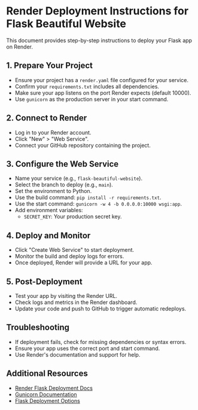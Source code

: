 # Render Deployment Instructions for Flask Beautiful Website

This document provides step-by-step instructions to deploy your Flask app on Render.

## 1. Prepare Your Project

- Ensure your project has a `render.yaml` file configured for your service.
- Confirm your `requirements.txt` includes all dependencies.
- Make sure your app listens on the port Render expects (default 10000).
- Use `gunicorn` as the production server in your start command.

## 2. Connect to Render

- Log in to your Render account.
- Click "New" > "Web Service".
- Connect your GitHub repository containing the project.

## 3. Configure the Web Service

- Name your service (e.g., `flask-beautiful-website`).
- Select the branch to deploy (e.g., `main`).
- Set the environment to Python.
- Use the build command: `pip install -r requirements.txt`.
- Use the start command: `gunicorn -w 4 -b 0.0.0.0:10000 wsgi:app`.
- Add environment variables:
  - `SECRET_KEY`: Your production secret key.

## 4. Deploy and Monitor

- Click "Create Web Service" to start deployment.
- Monitor the build and deploy logs for errors.
- Once deployed, Render will provide a URL for your app.

## 5. Post-Deployment

- Test your app by visiting the Render URL.
- Check logs and metrics in the Render dashboard.
- Update your code and push to GitHub to trigger automatic redeploys.

## Troubleshooting

- If deployment fails, check for missing dependencies or syntax errors.
- Ensure your app uses the correct port and start command.
- Use Render's documentation and support for help.

## Additional Resources

- [Render Flask Deployment Docs](https://render.com/docs/deploy-flask)
- [Gunicorn Documentation](https://gunicorn.org/)
- [Flask Deployment Options](https://flask.palletsprojects.com/en/latest/deploying/)
